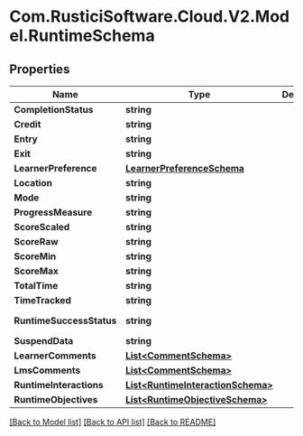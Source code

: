 # Com.RusticiSoftware.Cloud.V2.Model.RuntimeSchema
## Properties

Name | Type | Description | Notes
------------ | ------------- | ------------- | -------------
**CompletionStatus** | **string** |  | [optional] 
**Credit** | **string** |  | [optional] 
**Entry** | **string** |  | [optional] 
**Exit** | **string** |  | [optional] 
**LearnerPreference** | [**LearnerPreferenceSchema**](LearnerPreferenceSchema.md) |  | [optional] 
**Location** | **string** |  | [optional] 
**Mode** | **string** |  | [optional] 
**ProgressMeasure** | **string** |  | [optional] 
**ScoreScaled** | **string** |  | [optional] 
**ScoreRaw** | **string** |  | [optional] 
**ScoreMin** | **string** |  | [optional] 
**ScoreMax** | **string** |  | [optional] 
**TotalTime** | **string** |  | [optional] 
**TimeTracked** | **string** |  | [optional] 
**RuntimeSuccessStatus** | **string** |  | [optional] [default to RuntimeSuccessStatusEnum.UNKNOWN]
**SuspendData** | **string** |  | [optional] 
**LearnerComments** | [**List&lt;CommentSchema&gt;**](CommentSchema.md) |  | [optional] 
**LmsComments** | [**List&lt;CommentSchema&gt;**](CommentSchema.md) |  | [optional] 
**RuntimeInteractions** | [**List&lt;RuntimeInteractionSchema&gt;**](RuntimeInteractionSchema.md) |  | [optional] 
**RuntimeObjectives** | [**List&lt;RuntimeObjectiveSchema&gt;**](RuntimeObjectiveSchema.md) |  | [optional] 

[[Back to Model list]](../README.md#documentation-for-models) [[Back to API list]](../README.md#documentation-for-api-endpoints) [[Back to README]](../README.md)

